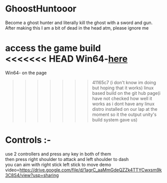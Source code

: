 # GhoostHuntooor  
Become a ghost hunter and literally kill the ghost with a sword and gun.   
After making this I am a bit of dead in the head atm, please ignore me    

access the game build   
<<<<<<< HEAD
Win64-[here](https://drive.google.com/file/d/1bA8DUO3kkIM3NmAZGnM9vXa2000jKqEP/view?usp=sharing)   
=======
Win64- on the page
>>>>>>> 41165c7 (i don't know im doing but hoping that it works)
linux based build on the git hub page(i have not checked how well it works as i dont have any linux distro installed on our lap at the moment so it the output unity's build system gave us)  

# Controls :-  
use 2 controllers and press any key in both of them    
then press right shoulder to attack and left shoulder to dash  
you can aim with right stick  left stick to move
demo video=https://drive.google.com/file/d/1agrC_aaMmGdeQZZk4TTYCwxsm9k3C8S4/view?usp=sharing

